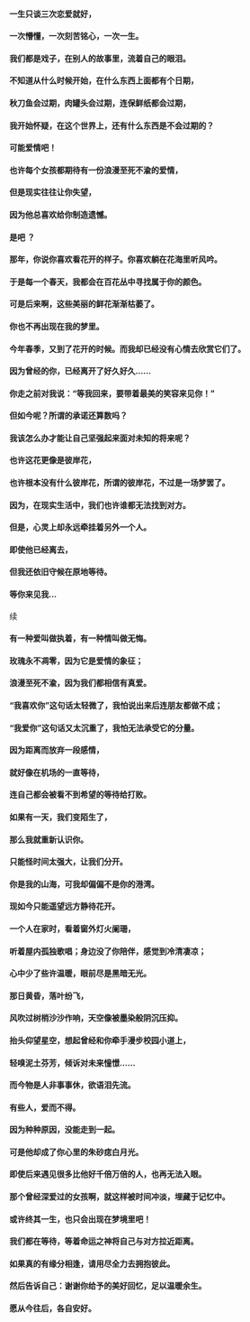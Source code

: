 #### 一生只谈三次恋爱就好，

#### 一次懵懂，一次刻苦铭心，一次一生。

#### 我们都是戏子，在别人的故事里，流着自己的眼泪。

#### 不知道从什么时候开始，在什么东西上面都有个日期，

#### 秋刀鱼会过期，肉罐头会过期，连保鲜纸都会过期，

#### 我开始怀疑，在这个世界上，还有什么东西是不会过期的？

#### 可能爱情吧！

#### 也许每个女孩都期待有一份浪漫至死不渝的爱情，

#### 但是现实往往让你失望，

#### 因为他总喜欢给你制造遗憾。

#### 是吧 ？

#### 那年，你说你喜欢看花开的样子。你喜欢躺在花海里听风吟。

#### 于是每一个春天，我都会在百花丛中寻找属于你的颜色。

#### 可是后来啊，这些美丽的鲜花渐渐枯萎了。

#### 你也不再出现在我的梦里。

#### 今年春季，又到了花开的时候。而我却已经没有心情去欣赏它们了。

#### 因为曾经的你，已经离开了好久好久……

#### 你走之前对我说：“等我回来，要带着最美的笑容来见你！”

#### 但如今呢？所谓的承诺还算数吗？

#### 我该怎么办才能让自己坚强起来面对未知的将来呢？

#### 也许这花更像是彼岸花，

#### 也许根本没有什么彼岸花，所谓的彼岸花，不过是一场梦罢了。

#### 因为，在现实生活中，我们也许谁都无法找到对方。

#### 但是，心灵上却永远牵挂着另外一个人。

#### 即使他已经离去，

#### 但我还依旧守候在原地等待。

#### 等你来见我...

续

#### 有一种爱叫做执着，有一种情叫做无悔。

#### 玫瑰永不凋零，因为它是爱情的象征；

#### 浪漫至死不渝，因为我们都相信有真爱。

#### “我喜欢你”这句话太轻微了，我怕说出来后连朋友都做不成；

#### “我爱你”这句话又太沉重了，我怕无法承受它的分量。

#### 因为距离而放弃一段感情，

#### 就好像在机场的一直等待，

#### 连自己都会被看不到希望的等待给打败。

#### 如果有一天，我们变陌生了，

#### 那么我就重新认识你。

#### 只能怪时间太强大，让我们分开。

#### 你是我的山海，可我却偏偏不是你的港湾。

#### 现如今只能遥望远方静待花开。

#### 一个人在家时，看着窗外灯火阑珊，

#### 听着屋内孤独歌唱；身边没了你陪伴，感觉到冷清凄凉；

#### 心中少了些许温暖，眼前尽是黑暗无光。

#### 那日黄昏，落叶纷飞，

#### 风吹过树梢沙沙作响，天空像被墨染般阴沉压抑。

#### 抬头仰望星空，想起曾经和你牵手漫步校园小道上，

#### 轻嗅泥土芬芳，倾诉对未来憧憬……

#### 而今物是人非事事休，欲语泪先流。

#### 有些人，爱而不得。

#### 因为种种原因，没能走到一起。

#### 可是他却成了你心里的朱砂痣白月光。

#### 即使后来遇见很多比他好千倍万倍的人，也再无法入眼。

#### 那个曾经深爱过的女孩啊，就这样被时间冲淡，埋藏于记忆中。

#### 或许终其一生，也只会出现在梦境里吧！

#### 我们都在等待，等着命运之神将自己与对方拉近距离。

#### 如果真的有缘分相逢，请用尽全力去拥抱彼此。

#### 然后告诉自己：谢谢你给予的美好回忆，足以温暖余生。

#### 愿从今往后，各自安好。
